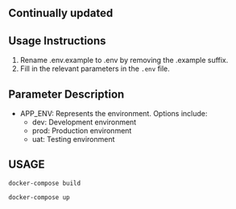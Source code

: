 ## Continually updated

## Usage Instructions

1. Rename .env.example to .env by removing the .example suffix.
2. Fill in the relevant parameters in the `.env` file.

## Parameter Description

- APP_ENV: Represents the environment. Options include:
  - dev: Development environment
  - prod: Production environment
  - uat: Testing environment

## USAGE

```shell
docker-compose build
```

```shell
docker-compose up
```
